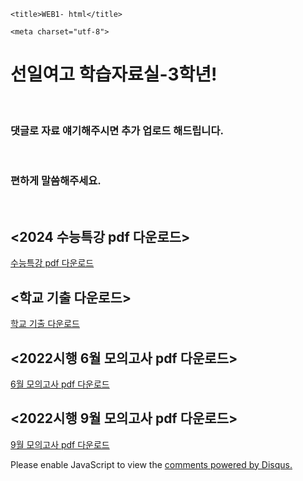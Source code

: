 <html>

<head>

    <title>WEB1- html</title>

    <meta charset="utf-8">

</head>

<body>

<h1>선일여고 학습자료실-3학년!

</h1>

<br>

<h3>댓글로 자료 얘기해주시면 추가 업로드 해드립니다. </h3><br>

<h3>편하게 말씀해주세요. </h3><br>





<h2><2024 수능특강 pdf 다운로드></h2>

<a href="index2.html">수능특강 pdf 다운로드</a> <br>


<h2><학교 기출 다운로드></h2>

<a href="index1.html">학교 기출 다운로드</a> <br>



<h2><2022시행 6월 모의고사 pdf 다운로드></h2>

<a href="index3.html">6월 모의고사 pdf 다운로드</a> <br>




<h2><2022시행 9월 모의고사 pdf 다운로드></h2>

<a href="index4.html">9월 모의고사 pdf 다운로드</a> <br>




<div id="disqus_thread"></div>

<script>

    /**

    *  RECOMMENDED CONFIGURATION VARIABLES: EDIT AND UNCOMMENT THE SECTION BELOW TO INSERT DYNAMIC VALUES FROM YOUR PLATFORM OR CMS.

    *  LEARN WHY DEFINING THESE VARIABLES IS IMPORTANT: https://disqus.com/admin/universalcode/#configuration-variables    */

    /*

    var disqus_config = function () {

    this.page.url = PAGE_URL;  // Replace PAGE_URL with your page's canonical URL variable

    this.page.identifier = PAGE_IDENTIFIER; // Replace PAGE_IDENTIFIER with your page's unique identifier variable

    };

    */

    (function() { // DON'T EDIT BELOW THIS LINE

    var d = document, s = d.createElement('script');

    s.src = 'https://seonilyeogo-hagseubjaryosil.disqus.com/embed.js';

    s.setAttribute('data-timestamp', +new Date());

    (d.head || d.body).appendChild(s);

    })();

</script>

<noscript>Please enable JavaScript to view the <a href="https://disqus.com/?ref_noscript">comments powered by Disqus.</a></noscript>

</body>

</html>
